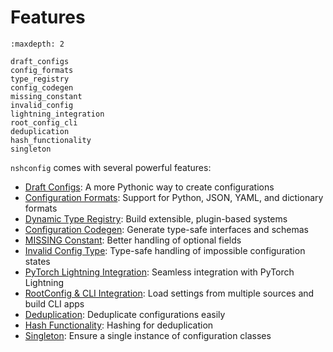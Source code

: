 # Features

```{toctree}
:maxdepth: 2

draft_configs
config_formats
type_registry
config_codegen
missing_constant
invalid_config
lightning_integration
root_config_cli
deduplication
hash_functionality
singleton
```

`nshconfig` comes with several powerful features:

- [Draft Configs](draft_configs.md): A more Pythonic way to create configurations
- [Configuration Formats](config_formats.md): Support for Python, JSON, YAML, and dictionary formats
- [Dynamic Type Registry](type_registry.md): Build extensible, plugin-based systems
- [Configuration Codegen](config_codegen.md): Generate type-safe interfaces and schemas
- [MISSING Constant](missing_constant.md): Better handling of optional fields
- [Invalid Config Type](invalid_config.md): Type-safe handling of impossible configuration states
- [PyTorch Lightning Integration](lightning_integration.md): Seamless integration with PyTorch Lightning
- [RootConfig & CLI Integration](root_config_cli.md): Load settings from multiple sources and build CLI apps
- [Deduplication](deduplication.md): Deduplicate configurations easily
- [Hash Functionality](hash_functionality.md): Hashing for deduplication
- [Singleton](singleton.md): Ensure a single instance of configuration classes
